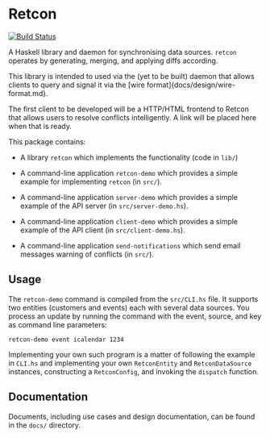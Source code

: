 Retcon
======

[![Build Status](https://travis-ci.org/anchor/retcon.svg?branch=master)](https://travis-ci.org/anchor/retcon)

A Haskell library and daemon for synchronising data sources. `retcon`
operates by generating, merging, and applying diffs according.

This library is intended to used via the (yet to be built) daemon that allows
clients to query and signal it via the [wire format]{docs/design/wire-format.md}.

The first client to be developed will be a HTTP/HTML frontend to Retcon that
allows users to resolve conflicts intelligently. A link will be placed here
when that is ready.

This package contains:

- A library `retcon` which implements the functionality (code in `lib/`)

- A command-line application `retcon-demo` which provides a simple example for
implementing `retcon` (in `src/`).

- A command-line application `server-demo` which provides a simple example of
the API server (in `src/server-demo.hs`).

- A command-line application `client-demo` which provides a simple example of
the API client (in `src/client-demo.hs`).

- A command-line application `send-notifications` which send email messages
warning of conflicts (in `src/`).

Usage
-----

The `retcon-demo` command is compiled from the `src/CLI.hs` file. It
supports two entities (customers and events) each with several data
sources. You process an update by running the command with the event,
source, and key as command line parameters:

    retcon-demo event icalendar 1234

Implementing your own such program is a matter of following the example in
`CLI.hs` and implementing your own `RetconEntity` and `RetconDataSource`
instances, constructing a `RetconConfig`, and invoking the `dispatch`
function.

Documentation
-------------

Documents, including use cases and design documentation, can be found in the
`docs/` directory.
